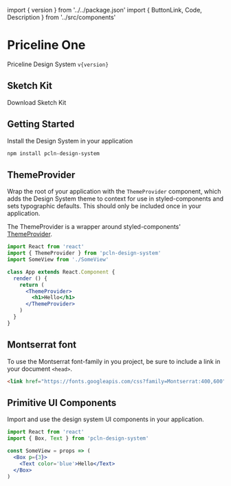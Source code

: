 import { version } from '../../package.json'
import {
  ButtonLink,
  Code,
  Description
} from '../src/components'

# Priceline One

<Description>
  Priceline Design System <Code>v{version}</Code>
</Description>

## Sketch Kit

<ButtonLink href='https://github.com/pricelinelabs/design-system-sketch/releases/latest'>
  Download Sketch Kit
</ButtonLink>


## Getting Started

Install the Design System in your application

```sh
npm install pcln-design-system
```

## ThemeProvider

Wrap the root of your application with the `ThemeProvider` component,
which adds the Design System theme to context for use in styled-components
and sets typographic defaults.
This should only be included once in your application.

The ThemeProvider is a wrapper around styled-components' [ThemeProvider][sc-theme].

[sc-theme]: https://www.styled-components.com/docs/advanced#theming

```jsx
import React from 'react'
import { ThemeProvider } from 'pcln-design-system'
import SomeView from './SomeView'

class App extends React.Component {
  render () {
    return (
      <ThemeProvider>
        <h1>Hello</h1>
      </ThemeProvider>
    )
  }
}
```

## Montserrat font

To use the Montserrat font-family in you project, be sure to include a link in your document `<head>`.

```html
<link href="https://fonts.googleapis.com/css?family=Montserrat:400,600" rel="stylesheet">
```

## Primitive UI Components

Import and use the design system UI components in your application.

```jsx
import React from 'react'
import { Box, Text } from 'pcln-design-system'

const SomeView = props => (
  <Box p={3}>
    <Text color='blue'>Hello</Text>
  </Box>
)
```
